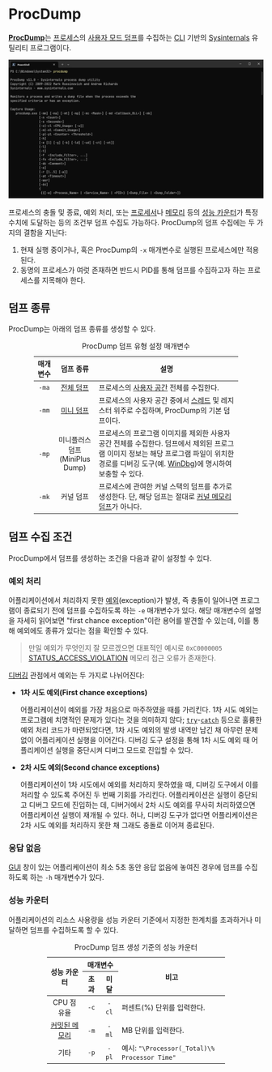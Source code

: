 # ProcDump
[**ProcDump**](https://aka.ms/procdump)는 [프로세스](Process.md)의 [사용자 모드 덤프](Dump.md#사용자-모드-덤프)를 수집하는 [CLI](https://ko.wikipedia.org/wiki/명령_줄_인터페이스) 기반의 [Sysinternals](Sysinternals.md) 유틸리티 프로그램이다.

![ProcDump 유틸리티 프로그램](./images/sysinternals_procdump.png)

프로세스의 충돌 및 종료, 예외 처리, 또는 [프로세서](Processor.md)나 [메모리](Memory.md) 등의 [성능 카운터](Perfmon.md#성능-카운터)가 특정 수치에 도달하는 등의 조건부 덤프 수집도 가능하다. ProcDump의 덤프 수집에는 두 가지의 결함을 지닌다:

1. 현재 실행 중이거나, 혹은 ProcDump의 `-x` 매개변수로 실행된 프로세스에만 적용된다.
2. 동명의 프로세스가 여럿 존재하면 반드시 PID를 통해 덤프를 수집하고자 하는 프로세스를 지목해야 한다.

## 덤프 종류
ProcDump는 아래의 덤프 종류를 생성할 수 있다.

<table style="width: 80%; margin-left: auto; margin-right: auto;"><caption style="caption-side: top;">ProcDump 덤프 유형 설정 매개변수</caption><colgroup><col style="width: 10%;"/><col style="width: 20%;"/><col style="width: 70%;"/></colgroup><thead><tr><th style="text-align: center;">매개변수</th><th style="text-align: center;">덤프 종류</th><th style="text-align: center;">설명</th></tr></thead><tbody><tr><td style="text-align: center;"><code>-ma</code></td><td style="text-align: center;"><a href="Dump.md#전체-덤프">전체 덤프</a></td><td>프로세스의 <a href="Process.md#가상-주소-공간">사용자 공간</a> 전체를 수집한다.</td></tr><tr><td style="text-align: center;"><code>-mm</code></td><td style="text-align: center;"><a href="Dump.md#미니-덤프">미니 덤프</a></td><td>프로세스의 사용자 공간 중에서 <a href="Thread.md">스레드</a> 및 레지스터 위주로 수집하며, ProcDump의 기본 덤프이다.</td></tr><tr><td style="text-align: center;"><code>-mp</code></td><td style="text-align: center;">미니플러스 덤프<br/>(MiniPlus Dump)</td><td>프로세스의 프로그램 이미지를 제외한 사용자 공간 전체를 수집한다. 덤프에서 제외된 프로그램 이미지 정보는 해당 프로그램 파일이 위치한 경로를 디버깅 도구(예. <a href="WinDbg.md">WinDbg</a>)에 명시하여 보충할 수 있다.</td></tr><tr><td style="text-align: center;"><code>-mk</code></td><td style="text-align: center;">커널 덤프</td><td>프로세스에 관여한 커널 스택의 덤프를 추가로 생성한다. 단, 해당 덤프는 절대로 <a href="Dump.md#커널-메모리-덤프">커널 메모리 덤프</a>가 아니다.</td></tr></tbody></table>

## 덤프 수집 조건
ProcDump에서 덤프를 생성하는 조건을 다음과 같이 설정할 수 있다.

### 예외 처리
어플리케이션에서 처리하지 못한 [예외](Cpp.md#예외-처리)(exception)가 발생, 즉 충돌이 일어나면 프로그램이 종료되기 전에 덤프를 수집하도록 하는 `-e` 매개변수가 있다. 해당 매개변수의 설명을 자세히 읽어보면 "first chance exception"이란 용어를 발견할 수 있는데, 이를 통해 예외에도 종류가 있다는 점을 확인할 수 있다.

> 만일 예외가 무엇인지 잘 모르겠으면 대표적인 예시로 `0xC0000005` [STATUS_ACCESS_VIOLATION](https://learn.microsoft.com/en-us/openspecs/windows_protocols/ms-erref/596a1078-e883-4972-9bbc-49e60bebca55) 메모리 접근 오류가 존재한다.

[디버깅](https://ko.wikipedia.org/wiki/디버그) 관점에서 예외는 두 가지로 나뉘어진다:

* **1차 시도 예외(First chance exceptions)**

    어플리케이션이 예외를 가장 처음으로 마주하였을 때를 가리킨다. 1차 시도 예외는 프로그램에 치명적인 문제가 있다는 것을 의미하지 않다; [`try`](Cpp.md#try-catch-예외-처리문)-[`catch`](Cpp.md#try-catch-예외-처리문) 등으로 훌륭한 예외 처리 코드가 마련되었다면, 1차 시도 예외의 발생 내역만 남긴 채 아무런 문제 없이 어플리케이션 실행을 이어간다. 디버깅 도구 설정을 통해 1차 시도 예외 때 어플리케이션 실행을 중단시켜 디버그 모드로 진입할 수 있다.

* **2차 시도 예외(Second chance exceptions)**

    어플리케이션이 1차 시도에서 예외를 처리하지 못하였을 때, 디버깅 도구에서 이를 처리할 수 있도록 주어진 두 번째 기회를 가리킨다. 어플리케이션은 실행이 중단되고 디버그 모드에 진입하는 데, 디버거에서 2차 시도 예외를 무사히 처리하였으면 어플리케이션 실행이 재개될 수 있다. 허나, 디버깅 도구가 없다면 어플리케이션은 2차 시도 예외를 처리하지 못한 채 그래도 충돌로 이어져 종료된다.

### 응답 없음
[GUI](https://ko.wikipedia.org/wiki/그래픽_사용자_인터페이스) 창이 있는 어플리케이션이 최소 5초 동안 응답 없음에 놓여진 경우에 덤프를 수집하도록 하는 `-h` 매개변수가 있다.

### 성능 카운터
어플리케이션의 리소스 사용량을 성능 카운터 기준에서 지정한 한계치를 초과하거나 미달하면 덤프를 수집하도록 할 수 있다.

<table style="width: 70%; margin-left: auto; margin-right: auto;"><caption style="caption-side: top;">ProcDump 덤프 생성 기준의 성능 카운터</caption><colgroup><col style="width: 20%;"/><col style="width: 10%;"/><col style="width: 10%;"/><col style="width: 60%;"/></colgroup><thead><tr><th rowspan="2" style="text-align: center;">성능 카운터</th><th colspan="2" style="text-align: center; border-bottom-style: none;">매개변수</th><th rowspan="2" style="text-align: center;">비고</th></tr><tr><th style="text-align: center;">초과</th><th style="text-align: center;">미달</th></tr></thead><tbody><tr><td style="text-align: center;">CPU 점유율</td><td style="text-align: center;"><code>-c</code></td><td style="text-align: center;"><code>-cl</code></td><td>퍼센트(%) 단위를 입력한다.</td></tr><tr><td style="text-align: center;"><a href="Memory.md#커밋된-메모리">커밋된 메모리</a></td><td style="text-align: center;"><code>-m</code></td><td style="text-align: center;"><code>-ml</code></td><td>MB 단위를 입력한다.</td></tr><tr><td style="text-align: center;">기타</td><td style="text-align: center;"><code>-p</code></td><td style="text-align: center;"><code>-pl</code></td><td>예시: <code>"\Processor(_Total)\% Processor Time"</code></td></tr></tbody></table>
